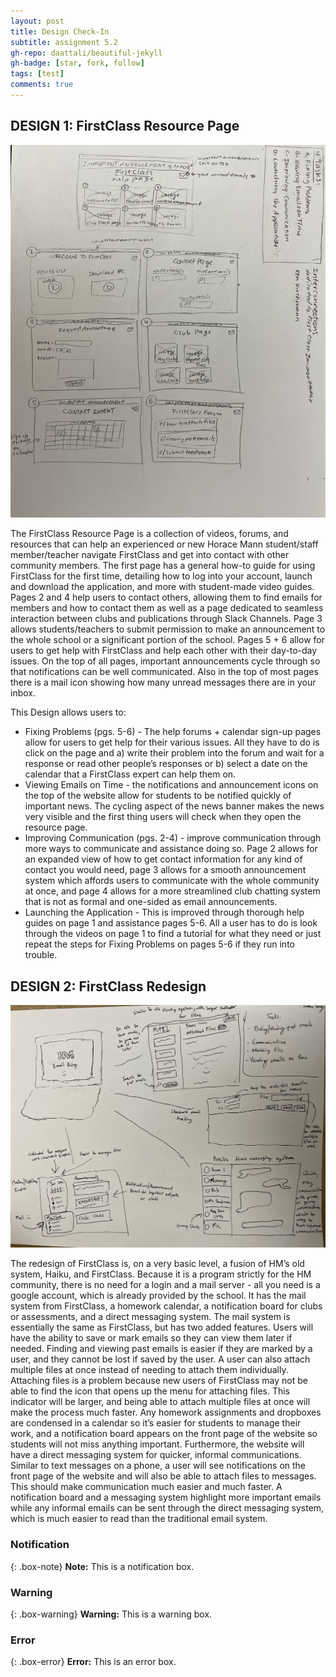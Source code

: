 ```yaml
---
layout: post
title: Design Check-In
subtitle: assignment 5.2
gh-repo: daattali/beautiful-jekyll
gh-badge: [star, fork, follow]
tags: [test]
comments: true
---
```


## DESIGN 1: FirstClass Resource Page

![crepe](/assets/img/rendesign.jpg)

The FirstClass Resource Page is a collection of videos, forums, and resources that can help an experienced or new Horace Mann student/staff member/teacher navigate FirstClass and get into contact with other community members. The first page has a general how-to guide for using FirstClass for the first time, detailing how to log into your account, launch and download the application, and more with student-made video guides. Pages 2 and 4 help users to contact others, allowing them to find emails for members and how to contact them as well as a page dedicated to seamless interaction between clubs and publications through Slack Channels. Page 3 allows students/teachers to submit permission to make an announcement to the whole school or a significant portion of the school. Pages 5 + 6 allow for users to get help with FirstClass and help each other with their day-to-day issues. On the top of all pages, important announcements cycle through so that notifications can be well communicated. Also in the top of most pages there is a mail icon showing how many unread messages there are in your inbox.


This Design allows users to: 
* Fixing Problems (pgs. 5-6) - The help forums + calendar sign-up pages allow for users to get help for their various issues. All they have to do is click on the page and a) write their problem into the forum and wait for a response or read other people’s responses or b) select a date on the calendar that a FirstClass expert can help them on.
* Viewing Emails on Time -  the notifications and announcement icons on the top of the website allow for students to be notified quickly of important news. The cycling aspect of the news banner makes the news very visible and the first thing users will check when they open the resource page. 
* Improving Communication (pgs. 2-4) - improve communication through more ways to communicate and assistance doing so. Page 2 allows for an expanded view of how to get contact information for any kind of contact you would need, page 3 allows for a smooth announcement system which affords users to communicate with the whole community at once, and page 4 allows for a more streamlined club chatting system that is not as formal and one-sided as email announcements.
* Launching the Application - This is improved through thorough help guides on page 1 and assistance pages 5-6. All a user has to do is look through the videos on page 1 to find a tutorial for what they need or just repeat the steps for Fixing Problems on pages 5-6 if they run into trouble.



## DESIGN 2: FirstClass Redesign

![crepe](/assets/img/lukedesign.jpg)

The redesign of FirstClass is, on a very basic level, a fusion of HM’s old system, Haiku, and FirstClass. Because it is a program strictly for the HM community, there is no need for a login and a mail server - all you need is a google account, which is already provided by the school. It has the mail system from FirstClass, a homework calendar, a notification board for clubs or assessments, and a direct messaging system. The mail system is essentially the same as FirstClass, but has two added features. Users will have the ability to save or mark emails so they can view them later if needed. Finding and viewing past emails is easier if they are marked by a user, and they cannot be lost if saved by the user. A user can also attach multiple files at once instead of needing to attach them individually. Attaching files is a problem because new users of FirstClass may not be able to find the icon that opens up the menu for attaching files. This indicator will be larger, and being able to attach multiple files at once will make the process much faster.  Any homework assignments and dropboxes are condensed in a calendar so it’s easier for students to manage their work, and a notification board appears on the front page of the website so students will not miss anything important. Furthermore, the website will have a direct messaging system for quicker, informal communications. Similar to text messages on a phone, a user will see notifications on the front page of the website and will also be able to attach files to messages. This should make communication much easier and much faster. A notification board and a messaging system highlight more important emails while any informal emails can be sent through the direct messaging system, which is much easier to read than the traditional email system.


### Notification

{: .box-note}
**Note:** This is a notification box.

### Warning

{: .box-warning}
**Warning:** This is a warning box.

### Error

{: .box-error}
**Error:** This is an error box.
